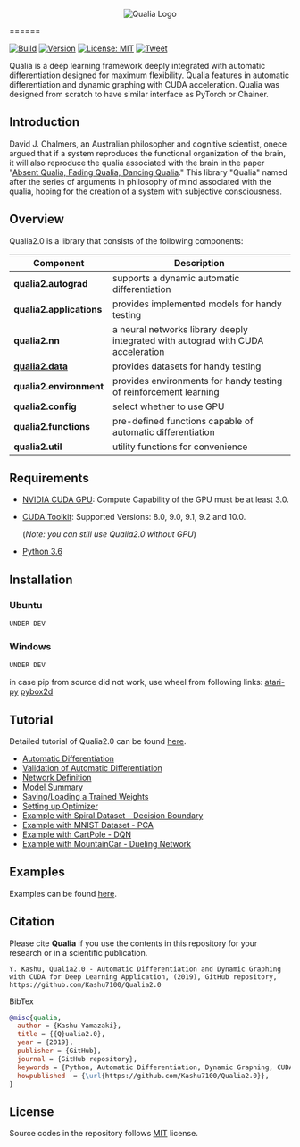 <p align="center">
  <img src="https://kashu.ml/wp-content/uploads/2018/08/qualia-1-700x379.png?raw=true" alt="Qualia Logo"/>
</p>

======

[![Build](https://img.shields.io/badge/build-passing-success.svg)](https://github.com/Kashu7100/Qualia2.0/)
[![Version](https://img.shields.io/badge/package-v0.0.1-informational.svg)](https://github.com/Kashu7100/Qualia2.0/)
[![License: MIT](https://img.shields.io/badge/license-MIT-informational.svg)](/LICENSE.md)
[![Tweet](https://img.shields.io/twitter/url/http/shields.io.svg?style=social)](https://twitter.com/intent/tweet?text=Qualia2)

Qualia is a deep learning framework deeply integrated with automatic differentiation designed for maximum flexibility. Qualia features in automatic differentiation and dynamic graphing with CUDA acceleration. Qualia was designed from scratch to have similar interface as PyTorch or Chainer.

## Introduction
David J. Chalmers, an Australian philosopher and cognitive scientist, onece argued that if a system reproduces the functional organization of the brain, it will also reproduce the qualia associated with the brain in the paper "[Absent Qualia, Fading Qualia, Dancing Qualia](http://consc.net/papers/qualia.html)." This library "Qualia" named after the series of arguments in philosophy of mind associated with the qualia, hoping for the creation of a system with subjective consciousness. 

## Overview
Qualia2.0 is a library that consists of the following components:

| Component | Description |
| ---- | --- |
| **qualia2.autograd** | supports a dynamic automatic differentiation |
| **qualia2.applications** | provides implemented models for handy testing |
| **qualia2.nn** | a neural networks library deeply integrated with autograd with CUDA acceleration |
| [**qualia2.data**](/qualia2/data) | provides datasets for handy testing |
| **qualia2.environment** | provides environments for handy testing of reinforcement learning |
| **qualia2.config** | select whether to use GPU |
| **qualia2.functions** | pre-defined functions capable of automatic differentiation |
| **qualia2.util** | utility functions for convenience |

## Requirements

* [NVIDIA CUDA GPU](https://developer.nvidia.com/cuda-gpus): Compute Capability of the GPU must be at least 3.0.
* [CUDA Toolkit](https://developer.nvidia.com/cuda-zone): Supported Versions: 8.0, 9.0, 9.1, 9.2 and 10.0.

    (*Note: you can still use Qualia2.0 without GPU*)

* [Python 3.6](https://www.python.org/)

## Installation
### Ubuntu

```bash
UNDER DEV
```
### Windows

```bash
UNDER DEV
```

in case pip from source did not work, use wheel from following links:
[ atari-py](https://github.com/Kojoley/atari-py/releases)
[ pybox2d](https://www.lfd.uci.edu/~gohlke/pythonlibs/#pybox2d)

## Tutorial
Detailed tutorial of Qualia2.0 can be found [here](/tutorial).
- [Automatic Differentiation](/tutorial/#automatic_differentiation)
- [Validation of Automatic Differentiation](/tutorial/#valid_automatic_differentiation)
- [Network Definition](/tutorial/#network_definition)
- [Model Summary](/tutorial/#model_summary)
- [Saving/Loading a Trained Weights](/tutorial/#save_load)
- [Setting up Optimizer](/tutorial/#optim_setup)
- [Example with Spiral Dataset - Decision Boundary](/tutorial/#ex1)
- [Example with MNIST Dataset - PCA](/tutorial/#ex2)
- [Example with CartPole - DQN](/tutorial/#ex3)
- [Example with MountainCar - Dueling Network](/tutorial/#ex4)

## Examples
Examples can be found [here](/examples).

## Citation
Please cite **Qualia** if you use the contents in this repository for your research or in a scientific publication.
```
Y. Kashu, Qualia2.0 - Automatic Differentiation and Dynamic Graphing with CUDA for Deep Learning Application, (2019), GitHub repository, https://github.com/Kashu7100/Qualia2.0
```
BibTex
```bibtex
@misc{qualia,
  author = {Kashu Yamazaki},
  title = {{Q}ualia2.0},
  year = {2019},
  publisher = {GitHub},
  journal = {GitHub repository},
  keywords = {Python, Automatic Differentiation, Dynamic Graphing, CUDA, Deep Learning}
  howpublished  = {\url{https://github.com/Kashu7100/Qualia2.0}},
}
```

## License
Source codes in the repository follows [MIT](http://www.opensource.org/licenses/MIT) license.
